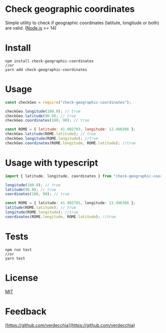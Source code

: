 # Check geographic coordinates

Simple utility to check if geographic coordinates (latitute, longitude or both) are valid. ([Node.js](https://nodejs.org) >= 14)

# Install

```
npm install check-geographic-coordinates
//or
yarn add check-geographic-coordinates
```

# Usage 

```js
const checkGeo = require("check-geographic-coordinates");

checkGeo.longitude(180.0); // true
checkGeo.latitude(90.0); // true
checkGeo.coordinates(180, 90); // true

const ROME = { latitude: 41.902783, longitude: 12.496366 };
checkGeo.latitude(ROME.latitude); // true
checkGeo.longitude(ROME.longitude); //true
checkGeo.coordinates(ROME.longitude, ROME.latitude); //true
```

# Usage with typescript

```ts
import { latitude, longitude, coordinates } from "check-geographic-coordinates";

longitude(180.0); // true
latitude(90.0); // true
coordinates(180, 90); // true

const ROME = { latitude: 41.902783, longitude: 12.496366 };
latitude(ROME.latitude); // true
longitude(ROME.longitude); //true
coordinates(ROME.longitude, ROME.latitude); //true
```

# Tests

```
npm run test
//or
yarn test
```

# License

[MIT](./LICENSE)

# Feedback

[https://github.com/verdecchia](https://github.com/verdecchia)

